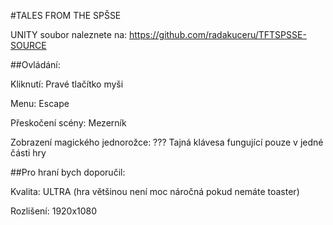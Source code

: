 #TALES FROM THE SPŠSE


UNITY soubor naleznete na: https://github.com/radakuceru/TFTSPSSE-SOURCE

##Ovládání:

Kliknutí: Pravé tlačítko myši

Menu: Escape

Přeskočení scény: Mezerník

Zobrazení magického jednorožce: ??? Tajná klávesa fungující pouze v jedné části hry


##Pro hraní bych doporučil:

Kvalita: ULTRA (hra většinou není moc náročná pokud nemáte toaster)

Rozlišení: 1920x1080

